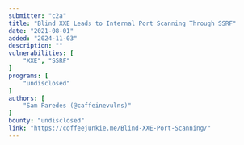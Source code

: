 ```yaml
---
submitter: "c2a"
title: "Blind XXE Leads to Internal Port Scanning Through SSRF"
date: "2021-08-01"
added: "2024-11-03"
description: ""
vulnerabilities: [
    "XXE", "SSRF"
]
programs: [
    "undisclosed"
]
authors: [
    "Sam Paredes (@caffeinevulns)"
]
bounty: "undisclosed"
link: "https://coffeejunkie.me/Blind-XXE-Port-Scanning/"
---
```




